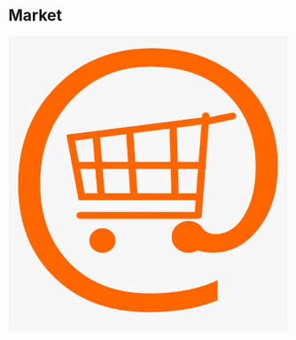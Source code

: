 # Market
![Image of shopping cart](https://github.com/qAziz060708/Market/blob/Main/Market/178-1783030_online-shopping-logo-png-transparent-png.png)
